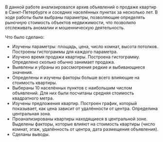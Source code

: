 В данной работе  анализировался архив объявлений о продаже квартир в Санкт-Петербурге и соседних населённых пунктах за несколько лет. В ходе работы были выбраны параметры, позволяющие определять рыночную стоимость объектов недвижимости, что позволило отслеживать аномалии и мошенническую деятельность.

Что было сделано:
- Изучены параметры: площадь, цена, число комнат, высота потолков. Построены гистограммы для каждого параметра.
- Изучено время продажи квартиры. Построена гистограмму. Определено сколько обычно занимает продажа.
- Выявлены и убраны из рассмотрения редкие и выбивающиеся значения.
- Определены и изучены факторы больше всего влияющие на стоимость квартиры. 
- Выбераны 10 населённых пунктов с наибольшим числом объявлений. Для них были посчитаны средняя стоимость квадратного метра.
- Изучены предложения квартир. Построен график, который показывает, как цена зависит от удалённости от центра. Определина центральная зона.
- Проанализированы квартиры находящиеся в центральной зоне. Выделены факторы, которые влияют на стоимость квартиры (число комнат, этаж, удалённость от центра, дата размещения объявления). 
- Сделаны выводы.
